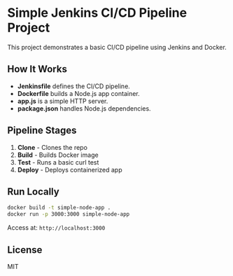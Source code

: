 # Simple Jenkins CI/CD Pipeline Project

This project demonstrates a basic CI/CD pipeline using Jenkins and Docker.

## How It Works

- **Jenkinsfile** defines the CI/CD pipeline.
- **Dockerfile** builds a Node.js app container.
- **app.js** is a simple HTTP server.
- **package.json** handles Node.js dependencies.

## Pipeline Stages

1. **Clone** - Clones the repo
2. **Build** - Builds Docker image
3. **Test** - Runs a basic curl test
4. **Deploy** - Deploys containerized app

## Run Locally

```bash
docker build -t simple-node-app .
docker run -p 3000:3000 simple-node-app
```

Access at: `http://localhost:3000`

## License

MIT
